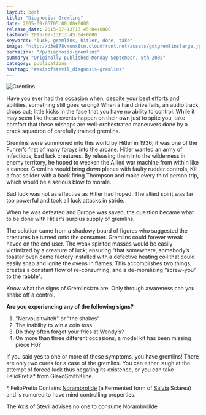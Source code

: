 ```yaml
---
layout: post
title: "Diagnosis: Gremlins"
date: 2005-09-05T05:00:00+0000
release_date: 2015-07-13T13:45:04+0000
lastmod: 2015-07-13T13:45:04+0000
keywords: "luck, gremlins, hitler, done, take"
image: "http://d3e878vmunx8cm.cloudfront.net/assets/gotgremlinslarge.jpg"
permalink: "/p/diagnosis-gremlins"
summary: "Originally published Monday September, 5th 2005"
category: publications
hashtag: "#axisofstevil_diagnosis-gremlins"
---
```


[id_1]: http://d3e878vmunx8cm.cloudfront.net/assets/gotgremlinslarge.jpg "Gremlins"
![Gremlins][id_1]

Have you ever had the occasion when, despite your best efforts and abilities, something still goes wrong? When a hard drive fails, an audio track drops out; little kicks in the face that you have no ability to control. While it may seem like these events happen on their own just to spite you, take comfort that these mishaps are well-orchestrated maneuvers done by a crack squadron of carefully trained gremlins.

Gremlins were summoned into this world by Hitler in 1936; it was one of the Fuhrer’s first of many forays into the arcane. Hitler wanted an army of infectious, bad luck creatures. By releasing them into the wilderness in enemy territory, he hoped to weaken the Allied war machine from within like a cancer. Gremlins would bring down planes with faulty rudder controls, Kill a foot solider with a back firing Thompson and make every third person trip, which would be a serious blow to morale.

Bad luck was not as effective as Hitler had hoped. The allied spirit was far too powerful and took all luck attacks in stride.

When he was defeated and Europe was saved, the question became what to be done with Hitler’s surplus supply of gremlins.

The solution came from a shadowy board of figures who suggested the creatures be turned onto the consumer. Gremlins could forever wreak havoc on the end user. The weak spirited masses would be easily victimized by a creature of luck; ensuring “that somewhere, somebody’s toaster oven came factory installed with a defective heating coil that could easily snap and ignite the ovens in flames. This accomplishes two things; creates a constant flow of re-consuming, and a de-moralizing “screw-you” to the rabble".

Know what the signs of Gremlinsizm are. Only through awareness can you shake off a control.

**Are you experiencing any of the following signs?**

1. "Nervous twitch" or "the shakes"
2. The inability to win a coin toss
3. Do they often forget your fries at Wendy’s?
4. On more than three different occasions, a model kit has been missing piece H6?

If you said yes to one or more of these symptoms, you have gremlins! There are only two cures for a case of the gremlins. You can either laugh at the attempt of forced luck thus negating its existence, or you can take FelioPretia* from GlaxoSmithKline.

\* FelioPretia Contains [Norambrolide](http://www.findarticles.com/p/articles/mi_m0801/is_8_65/ai_n6116957%20 "Norambrolide") (a Fermented form of [Salvia](http://www.erowid.org/plants/salvia/salvia.shtml "Salvia") Sclarea) and is rumored to have mind controlling properties.

The Axis of Stevil advises no one to consume Norambrolide
